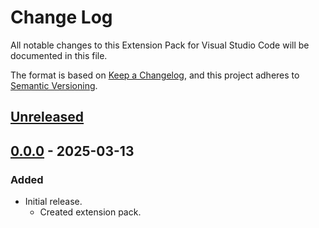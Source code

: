 # Change Log

All notable changes to this Extension Pack for Visual Studio Code will be documented in this file.

The format is based on [Keep a Changelog](https://keepachangelog.com/en/1.0.0/),
and this project adheres to [Semantic Versioning](https://semver.org/spec/v2.0.0.html).

## [Unreleased]

## [0.0.0] - 2025-03-13

### Added

* Initial release.
  * Created extension pack.

[Unreleased]: https://github.com/Gydunhn/Python-Essentials/tree/develop
[0.0.0]: https://github.com/Gydunhn/Python-Essentials/releases/tag/0.0.0

